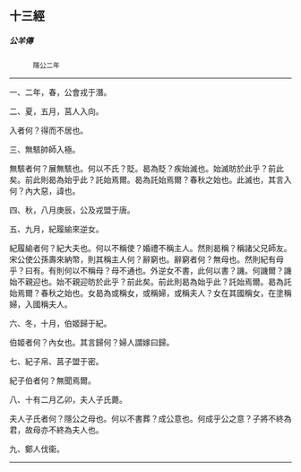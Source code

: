 

## 十三經

##### 公羊傳
　　　`隱公二年`

* * *

一、二年，春，公會戎于潛。

二、夏，五月，莒人入向。

入者何？得而不居也。

三、無駭帥師入極。

無駭者何？展無駭也。何以不氏？貶。曷為貶？疾始滅也。始滅昉於此乎？前此矣。前此則曷為始乎此？託始焉爾。曷為託始焉爾？春秋之始也。此滅也，其言入何？內大惡，諱也。

四、秋，八月庚辰，公及戎盟于唐。

五、九月，紀履緰來逆女。

紀履緰者何？紀大夫也。何以不稱使？婚禮不稱主人。然則曷稱？稱諸父兄師友。宋公使公孫壽來納幣，則其稱主人何？辭窮也。辭窮者何？無母也。然則紀有母乎？曰有。有則何以不稱母？母不通也。外逆女不書，此何以書？譏。何譏爾？譏始不親迎也。始不親迎昉於此乎？前此矣。前此則曷為始乎此？託始焉爾。曷為託始焉爾？春秋之始也。女曷為或稱女，或稱婦，或稱夫人？女在其國稱女，在塗稱婦，入國稱夫人。

六、冬，十月，伯姬歸于紀。

伯姬者何？內女也。其言歸何？婦人謂嫁曰歸。

七、紀子帛、莒子盟于密。

紀子伯者何？無聞焉爾。

八、十有二月乙卯，夫人子氏薨。

夫人子氏者何？隱公之母也。何以不書葬？成公意也。何成乎公之意？子將不終為君，故母亦不終為夫人也。

九、鄭人伐衞。

* * *

